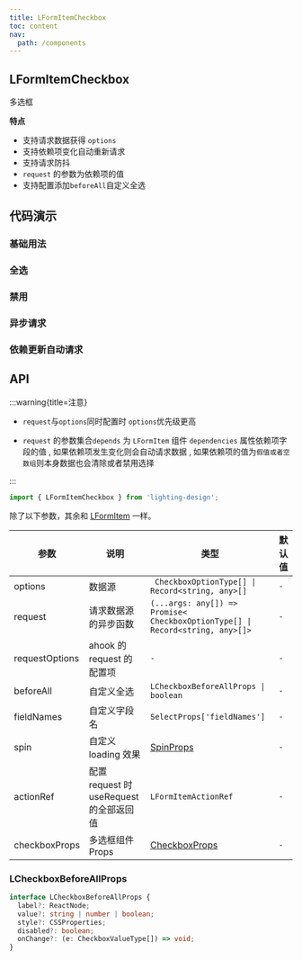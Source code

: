 ```yaml
---
title: LFormItemCheckbox
toc: content
nav:
  path: /components
---
```


## LFormItemCheckbox

多选框

**特点**

- 支持请求数据获得 `options`
- 支持依赖项变化自动重新请求
- 支持请求防抖
- `request` 的参数为依赖项的值
- 支持配置添加`beforeAll`自定义全选

## 代码演示

### 基础用法

<code src='./demos/Demo1.tsx'></code>

### 全选

<code src='./demos/Demo2.tsx'></code>

### 禁用

<code src='./demos/Demo3.tsx'></code>

### 异步请求

<code src='./demos/Demo4.tsx'></code>

### 依赖更新自动请求

<code src='./demos/Demo5.tsx'></code>

## API

:::warning{title=注意}

- `request`与`options`同时配置时 `options`优先级更高

- `request` 的参数集合`depends` 为 `LFormItem` 组件 `dependencies` 属性依赖项字段的值 , 如果依赖项发生变化则会自动请求数据 , 如果依赖项的值为`假值或者空数组`则本身数据也会清除或者禁用选择

:::

```ts
import { LFormItemCheckbox } from 'lighting-design';
```

除了以下参数，其余和 [LFormItem](/components/form-item) 一样。

| 参数           | 说明                                    | 类型                                                                          | 默认值 |
| -------------- | --------------------------------------- | ----------------------------------------------------------------------------- | ------ |
| options        | 数据源                                  | ` CheckboxOptionType[] \| Record<string, any>[]`                              | `-`    |
| request        | 请求数据源的异步函数                    | `(...args: any[]) => Promise< CheckboxOptionType[] \| Record<string, any>[]>` | `-`    |
| requestOptions | ahook 的 request 的配置项               | `-`                                                                           | `-`    |
| beforeAll      | 自定义全选                              | `LCheckboxBeforeAllProps \| boolean `                                         | `-`    |
| fieldNames     | 自定义字段名                            | `SelectProps['fieldNames']`                                                   | `-`    |
| spin           | 自定义 loading 效果                     | [SpinProps](https://ant.design/components/spin-cn/#api)                       | `-`    |
| actionRef      | 配置 request 时 useRequest 的全部返回值 | `LFormItemActionRef`                                                          | `-`    |
| checkboxProps  | 多选框组件 Props                        | [CheckboxProps](https://ant.design/components/checkbox-cn/#api)               | `-`    |

### LCheckboxBeforeAllProps

```ts
interface LCheckboxBeforeAllProps {
  label?: ReactNode;
  value?: string | number | boolean;
  style?: CSSProperties;
  disabled?: boolean;
  onChange?: (e: CheckboxValueType[]) => void;
}
```

